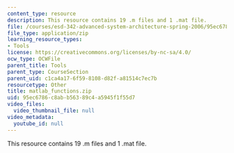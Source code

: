 ```yaml
---
content_type: resource
description: This resource contains 19 .m files and 1 .mat file.
file: /courses/esd-342-advanced-system-architecture-spring-2006/95ec6786c8abb56389c4a5945f1f55d7_matlab_functions.zip
file_type: application/zip
learning_resource_types:
- Tools
license: https://creativecommons.org/licenses/by-nc-sa/4.0/
ocw_type: OCWFile
parent_title: Tools
parent_type: CourseSection
parent_uid: c1ca4a17-6f59-8108-d82f-a81514c7ec7b
resourcetype: Other
title: matlab_functions.zip
uid: 95ec6786-c8ab-b563-89c4-a5945f1f55d7
video_files:
  video_thumbnail_file: null
video_metadata:
  youtube_id: null
---
```

This resource contains 19 .m files and 1 .mat file.